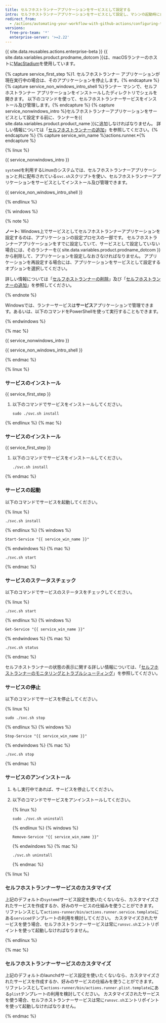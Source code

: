 ```yaml
---
title: セルフホストランナーアプリケーションをサービスとして設定する
intro: セルフホストランナーアプリケーションをサービスとして設定し、マシンの起動時に自動的にランナーアプリケーションが開始されるようにできます。
redirect_from:
  - /actions/automating-your-workflow-with-github-actions/configuring-the-self-hosted-runner-application-as-a-service
versions:
  free-pro-team: '*'
  enterprise-server: '>=2.22'
---
```


{{ site.data.reusables.actions.enterprise-beta }}
{{ site.data.variables.product.prodname_dotcom }}は、macOSランナーのホストに[MacStadium](https://www.macstadium.com/)を使用しています。

{% capture service_first_step %}1. セルフホストランナー アプリケーションが現在実行中の場合は、そのアプリケーションを停止します。{% endcapture %}
{% capture service_non_windows_intro_shell %}ランナー マシンで、セルフホストランナー アプリケーションをインストールしたディレクトリでシェルを開きます。 以下のコマンドを使って、セルフホストランナーサービスをインストール及び管理します。{% endcapture %}
{% capture service_nonwindows_intro %}セルフホストランナーアプリケーションをサービスとして設定する前に、ランナーを{{ site.data.variables.product.product_name }}に追加しなければなりません。 詳しい情報については「[セルフホストランナーの追加](/github/automating-your-workflow-with-github-actions/adding-self-hosted-runners)」を参照してください。{% endcapture %}
{% capture service_win_name %}actions.runner.*{% endcapture %}


{% linux %}

{{ service_nonwindows_intro }}

`systemd`を利用するLinuxのシステムでは、セルフホストランナーアプリケーションと共に配布されている`svc.sh`スクリプトを使い、セルフホストランナーアプリケーションをサービスとしてインストール及び管理できます。

{{ service_non_windows_intro_shell }}

{% endlinux %}

{% windows %}

{% note %}

**ノート:** Windows上でサービスとしてセルフホストランナーアプリケーションを設定するのは、アプリケーションの設定プロセスの一部です。 セルフホストランナーアプリケーションをすでに設定していて、サービスとして設定していない場合には、そのランナーを{{ site.data.variables.product.prodname_dotcom }}から削除して、アプリケーションを設定しなおさなければなりません。 アプリケーションを再設定する場合には、アプリケーションをサービスとして設定するオプションを選択してください。

詳しい情報については「[セルフホストランナーの削除](/actions/automating-your-workflow-with-github-actions/removing-self-hosted-runners)」及び「[セルフホストランナーの追加](/actions/automating-your-workflow-with-github-actions/adding-self-hosted-runners)」を参照してください。

{% endnote %}

Windowsでは、ランナーサービスは**サービス**アプリケーションで管理できます。あるいは、以下のコマンドをPowerShellを使って実行することもできます。

{% endwindows %}

{% mac %}

{{ service_nonwindows_intro }}

{{ service_non_windows_intro_shell }}

{% endmac %}

{% linux %}

### サービスのインストール

{{ service_first_step }}
1. 以下のコマンドでサービスをインストールしてください。

   ```shell
   sudo ./svc.sh install
   ```

{% endlinux %}
{% mac %}

### サービスのインストール

{{ service_first_step }}
1. 以下のコマンドでサービスをインストールしてください。

   ```shell
   ./svc.sh install
   ```
{% endmac %}

### サービスの起動

以下のコマンドでサービスを起動してください。

{% linux %}
```shell
./svc.sh install
```
{% endlinux %}
{% windows %}
```shell
Start-Service "{{ service_win_name }}"
```
{% endwindows %}
{% mac %}
```shell
./svc.sh start
```
{% endmac %}

### サービスのステータスチェック

以下のコマンドでサービスのステータスをチェックしてください。

{% linux %}
```shell
./svc.sh start
```
{% endlinux %}
{% windows %}
```shell
Get-Service "{{ service_win_name }}"
```
{% endwindows %}
{% mac %}
```shell
./svc.sh status
```
{% endmac %}

 セルフホストランナーの状態の表示に関する詳しい情報については、「[セルフホストランナーのモニタリングとトラブルシューティング](/actions/hosting-your-own-runners/monitoring-and-troubleshooting-self-hosted-runners)」を参照してください。

### サービスの停止

以下のコマンドでサービスを停止してください。

{% linux %}
```shell
sudo ./svc.sh stop
```
{% endlinux %}
{% windows %}
```shell
Stop-Service "{{ service_win_name }}"
```
{% endwindows %}
{% mac %}
```shell
./svc.sh stop
```
{% endmac %}

### サービスのアンインストール

1. もし実行中であれば、サービスを停止してください。
1. 以下のコマンドでサービスをアンインストールしてください。

    {% linux %}
    ```shell
    sudo ./svc.sh uninstall
    ```
    {% endlinux %}
    {% windows %}
    ```shell
    Remove-Service "{{ service_win_name }}"
    ```
    {% endwindows %}
    {% mac %}
    ```shell
    ./svc.sh uninstall
    ```
    {% endmac %}


{% linux %}

### セルフホストランナーサービスのカスタマイズ

上記のデフォルトの`systemd`サービス設定を使いたくないなら、カスタマイズされたサービスを作成するか、好みのサービスの仕組みを使うことができます。 リファレンスとして`actions-runner/bin/actions.runner.service.template`にある`serviced`テンプレートの利用を検討してください。 カスタマイズされたサービスを使う場合、セルフホストランナーサービスは常に`runsvc.sh`エントリポイントを使って起動しなければなりません。

{% endlinux %}

{% mac %}

### セルフホストランナーサービスのカスタマイズ

上記のデフォルトのlaunchdサービス設定を使いたくないなら、カスタマイズされたサービスを作成するか、好みのサービスの仕組みを使うことができます。 リファレンスとして`actions-runner/bin/actions.runner.plist.template`にある`plist`テンプレートの利用を検討してください。 カスタマイズされたサービスを使う場合、セルフホストランナーサービスは常に`runsvc.sh`エントリポイントを使って起動しなければなりません。

{% endmac %}
